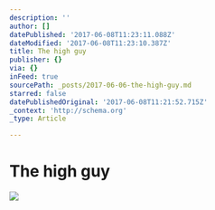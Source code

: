 ```yaml
---
description: ''
author: []
datePublished: '2017-06-08T11:23:11.088Z'
dateModified: '2017-06-08T11:23:10.387Z'
title: The high guy
publisher: {}
via: {}
inFeed: true
sourcePath: _posts/2017-06-06-the-high-guy.md
starred: false
datePublishedOriginal: '2017-06-08T11:21:52.715Z'
_context: 'http://schema.org'
_type: Article

---
```

# The high guy
![](https://the-grid-user-content.s3-us-west-2.amazonaws.com/00b2968a-a7a5-4edd-b2e5-5949c477a245.jpg)